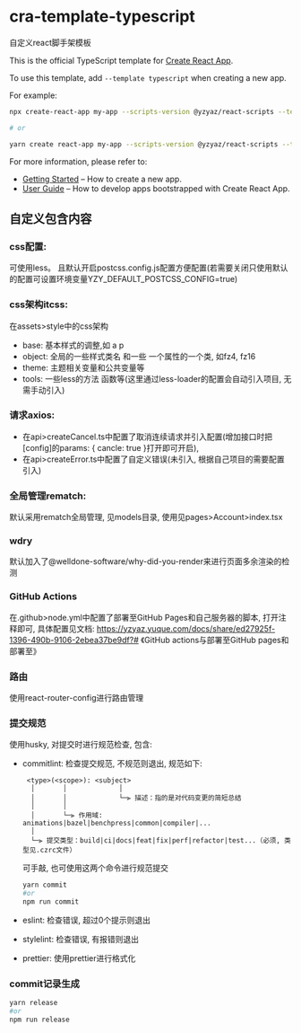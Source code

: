 # cra-template-typescript

自定义react脚手架模板

This is the official TypeScript template for [Create React App](https://github.com/facebook/create-react-app).

To use this template, add `--template typescript` when creating a new app.

For example:

```sh
npx create-react-app my-app --scripts-version @yzyaz/react-scripts --template @yzyaz/typescript

# or

yarn create react-app my-app --scripts-version @yzyaz/react-scripts --template @yzyaz/typescript
```

For more information, please refer to:

- [Getting Started](https://create-react-app.dev/docs/getting-started) – How to create a new app.
- [User Guide](https://create-react-app.dev) – How to develop apps bootstrapped with Create React App.

## 自定义包含内容

### css配置:
可使用less。
且默认开启postcss.config.js配置方便配置(若需要关闭只使用默认的配置可设置环境变量YZY_DEFAULT_POSTCSS_CONFIG=true)

### css架构itcss:
在assets>style中的css架构
+ base: 基本样式的调整,如 a p
+ object: 全局的一些样式类名 和一些 一个属性的一个类, 如fz4, fz16
+ theme: 主题相关变量和公共变量等
+ tools: 一些less的方法 函数等(这里通过less-loader的配置会自动引入项目, 无需手动引入)


### 请求axios:
+ 在api>createCancel.ts中配置了取消连续请求并引入配置(增加接口时把[config]的params: { cancle: true }打开即可开启), 
+ 在api>createError.ts中配置了自定义错误(未引入, 根据自己项目的需要配置引入)


### 全局管理rematch:
默认采用rematch全局管理, 见models目录, 使用见pages>Account>index.tsx

### wdry
默认加入了@welldone-software/why-did-you-render来进行页面多余渲染的检测

### GitHub Actions
在.github>node.yml中配置了部署至GitHub Pages和自己服务器的脚本, 打开注释即可, 具体配置见文档: https://yzyaz.yuque.com/docs/share/ed27925f-1396-490b-9106-2ebea37be9df?# 《GitHub actions与部署至GitHub pages和部署至》

### 路由
使用react-router-config进行路由管理

### 提交规范
使用husky, 对提交时进行规范检查, 包含: 
+ commitlint: 检查提交规范, 不规范则退出, 规范如下:

  ```text
   <type>(<scope>): <subject>
    │       │             │
    │       │             └─⫸ 描述：指的是对代码变更的简短总结
    │       │
    │       └─⫸ 作用域: animations|bazel|benchpress|common|compiler|...
    │
    └─⫸ 提交类型：build|ci|docs|feat|fix|perf|refactor|test...（必须, 类型见.czrc文件）
  ```

  可手敲, 也可使用这两个命令进行规范提交

  ```sh
  yarn commit
  #or
  npm run commit
  ```
  
+ eslint: 检查错误, 超过0个提示则退出
+ stylelint: 检查错误, 有报错则退出
+ prettier: 使用prettier进行格式化

### commit记录生成
```sh
yarn release
#or
npm run release
```
